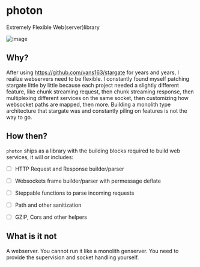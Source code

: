 # photon
Extremely Flexible Web(server)library

![image](https://user-images.githubusercontent.com/3028982/171968539-2af1b7f0-fc22-44ae-aace-c8995c76cf5f.png)

## Why?

After using https://github.com/vans163/stargate for years and years, I realize webservers need to be flexible. 
I constantly found myself patching stargate little by little because each project needed a slightly different feature,
like chunk streaming request, then chunk streaming response, then multiplexing different services on the same socket,
then customizing how websocket paths are mapped, then more. Building a monolith type architecture that stargate was and 
constantly piling on features is not the way to go.

## How then?

`photon` ships as a library with the building blocks required to build web services, it will or includes:

 - [ ] HTTP Request and Response builder/parser
 - [ ] Websockets frame builder/parser with permessage deflate
 - [ ] Steppable functions to parse incoming requests
 - [ ] Path and other sanitization
 - [ ] GZIP, Cors and other helpers


## What is it not

A webserver. You cannot run it like a monolith genserver. You need to provide the supervision and socket handling yourself.
